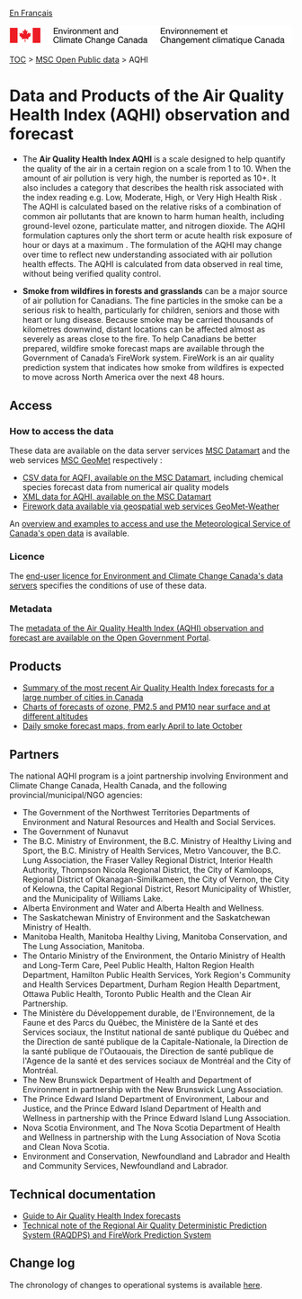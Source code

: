 [En Français](readme_aqhi_fr.md)

![ECCC logo](../../img_eccc-logo.png)

[TOC](../../readme_en.md) > [MSC Open Public data](../readme_en.md) > AQHI

# Data and Products of the Air Quality Health Index (AQHI) observation and forecast

* The **Air Quality Health Index AQHI** is a scale designed to help quantify the quality of the air in a certain region on a scale from 1 to 10. When the amount of air pollution is very high, the number is reported as 10+. It also includes a category that describes the health risk associated with the index reading e.g. Low, Moderate, High, or Very High Health Risk . The AQHI is calculated based on the relative risks of a combination of common air pollutants that are known to harm human health, including ground-level ozone, particulate matter, and nitrogen dioxide. The AQHI formulation captures only the short term or acute health risk exposure of hour or days at a maximum .
The formulation of the AQHI may change over time to reflect new understanding associated with air pollution health effects. The AQHI is calculated from data observed in real time, without being verified quality control.

* **Smoke from wildfires in forests and grasslands** can be a major source of air pollution for Canadians. The fine particles in the smoke can be a serious risk to health, particularly for children, seniors and those with heart or lung disease. Because smoke may be carried thousands of kilometres downwind, distant locations can be affected almost as severely as areas close to the fire. To help Canadians be better prepared, wildfire smoke forecast maps are available through the Government of Canada’s FireWork system. FireWork is an air quality prediction system that indicates how smoke from wildfires is expected to move across North America over the next 48 hours.

## Access

### How to access the data

These data are available on the data server services [MSC Datamart](../../msc-datamart/readme_en.md) and the web services [MSC GeoMet](../../msc-geomet/readme_en.md) respectively :

* [CSV data for AQFI, available on the MSC Datamart](readme_aqhi-datamart_en.md), including chemical species forecast data from numerical air quality models
* [XML data for AQHI, available on the MSC Datamart](readme_aqhi-datamart_en.md) 
* [Firework data available via geospatial web services GeoMet-Weather](../../msc-geomet/readme_en.md)

An [overview and examples to access and use the Meteorological Service of Canada's open data](../../usage/readme_en.md) is available.

### Licence

The [end-user licence for Environment and Climate Change Canada's data servers](../../licence/readme_en.md) specifies the conditions of use of these data.

### Metadata

The [metadata of the Air Quality Health Index (AQHI) observation and forecast are available on the Open Government Portal](https://open.canada.ca/data/en/dataset/a563e47d-6eb9-4f7f-933c-222ae49fe57f).

## Products

* [Summary of the most recent Air Quality Health Index forecasts for a large number of cities in Canada](https://weather.gc.ca/airquality/pages/index_e.html)
* [Charts of forecasts of ozone, PM2.5 and PM10 near surface and at different altitudes](https://weather.gc.ca/aqfm/index_e.html)
* [Daily smoke forecast maps, from early April to late October](https://weather.gc.ca/firework/index_e.html)

## Partners

The national AQHI program is a joint partnership involving Environment and Climate Change Canada, Health Canada, and the
following provincial/municipal/NGO agencies:

* The Government of the Northwest Territories Departments of Environment and Natural Resources and 
Health and Social Services.
* The Government of Nunavut
* The B.C. Ministry of Environment, the B.C. Ministry of Healthy Living and Sport, the B.C. Ministry
of Health Services, Metro Vancouver, the B.C. Lung Association, the Fraser Valley Regional District,
Interior Health Authority, Thompson Nicola Regional District, the City of Kamloops, Regional District
of Okanagan-Similkameen, the City of Vernon, the City of Kelowna, the Capital Regional District,
Resort Municipality of Whistler, and the Municipality of Williams Lake.
* Alberta Environment and Water and Alberta Health and Wellness.
* The Saskatchewan Ministry of Environment and the Saskatchewan Ministry of Health.
* Manitoba Health, Manitoba Healthy Living, Manitoba Conservation, and The Lung Association, Manitoba.
* The Ontario Ministry of the Environment, the Ontario Ministry of Health and Long-Term Care, Peel Public
Health, Halton Region Health Department, Hamilton Public Health Services, York Region's Community and
Health Services Department, Durham Region Health Department, Ottawa Public Health, Toronto Public Health
and the Clean Air Partnership.
* The Ministère du Développement durable, de l'Environnement, de la Faune et des Parcs du Québec, the
Ministère de la Santé et des Services sociaux, the Institut national de santé publique du Québec and the
Direction de santé publique de la Capitale-Nationale, la Direction de la santé publique de l'Outaouais,
the Direction de santé publique de l'Agence de la santé et des services sociaux de Montréal and the City
of Montréal.
* The New Brunswick Department of Health and Department of Environment in partnership with the New
Brunswick Lung Association.
* The Prince Edward Island Department of Environment, Labour and Justice, and the Prince Edward Island
Department of Health and Wellness in partnership with the Prince Edward Island Lung Association.
* Nova Scotia Environment, and The Nova Scotia Department of Health and Wellness in partnership with the
Lung Association of Nova Scotia and Clean Nova Scotia.
* Environment and Conservation, Newfoundland and Labrador and Health and Community Services, Newfoundland
and Labrador.

## Technical documentation

* [Guide to Air Quality Health Index forecasts](https://www.canada.ca/en/environment-climate-change/services/weather-health/publications/guide-air-quality-index-forecasts.html)
* [Technical note of the Regional Air Quality Deterministic Prediction System (RAQDPS) and FireWork Prediction System](http://collaboration.cmc.ec.gc.ca/cmc/CMOI/product_guide/docs/tech_notes/technote_raqdps-v20_20180918_e.pdf)

## Change log

The chronology of changes to operational systems is available [here](https://collaboration.cmc.ec.gc.ca/cmc/cmoi/product_guide/docs/changes_e.html).


